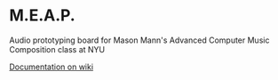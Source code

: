 # M.E.A.P.
Audio prototyping board for Mason Mann's Advanced Computer Music Composition class at NYU

[Documentation on wiki](https://github.com/masonandrewmann/M.E.A.P./wiki)
